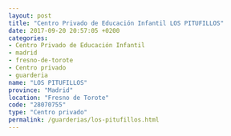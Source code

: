 ```yaml
---
layout: post
title: "Centro Privado de Educación Infantil LOS PITUFILLOS"
date: 2017-09-20 20:57:05 +0200
categories:
- Centro Privado de Educación Infantil
- madrid
- fresno-de-torote
- Centro privado
- guarderia
name: "LOS PITUFILLOS"
province: "Madrid"
location: "Fresno de Torote"
code: "28070755"
type: "Centro privado"
permalink: /guarderias/los-pitufillos.html
---
```


